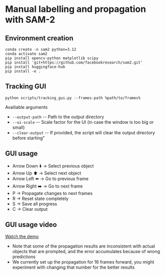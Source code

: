 # Manual labelling and propagation with SAM-2

## Environment creation
```
conda create -n sam2 python=3.12
conda activate sam2
pip install opencv-python matplotlib scipy
pip install 'git+https://github.com/facebookresearch/sam2.git'
pip install huggingface-hub
pip install -e .
```

## Tracking GUI
```
python scripts/tracking_gui.py --frames-path %path/to/frames% 
```

Availiable arguments
- `--output-path` -- Path to the output directory
- `--ui-scale` -- Scale factor for the UI (in case the window is too big or small)
- `--clear-output` -- If provided, the script will clear the output directory before starting"

## GUI usage

- Arrow Down ⬇️ → Select previous object
- Arrow Up ⬆️ → Select next object
- Arrow Left ⬅️ → Go to previous frame
- Arrow Right ➡️ → Go to next frame
- P → Propagate changes to next frames
- R → Reset state completely
- S → Save all progress
- C → Clear output

## GUI usage video

[Watch the demo](assets/demo.mov)

- Note that some of the propagation results are inconsistent with actual objects that are prompted, and the error accumulates because of wrong predictions
- We currently set up the propagation for 16 frames forward, you might experiment with changing that number for the better results